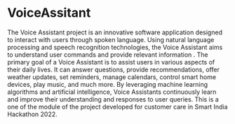 # VoiceAssitant
The Voice Assistant project is an innovative software application designed to interact with users through spoken language. Using natural language processing and speech recognition technologies, the Voice Assistant aims to understand user commands and provide relevant information . The primary goal of a Voice Assistant is to assist users in various aspects of their daily lives. It can answer questions, provide recommendations, offer weather updates, set reminders, manage calendars, control smart home devices, play music, and much more. By leveraging machine learning algorithms and artificial intelligence, Voice Assistants continuously learn and improve their understanding and responses to user queries. This is a one of the module of the project developed for customer care in Smart India Hackathon 2022.
